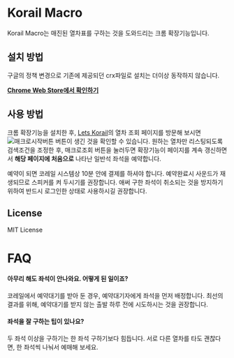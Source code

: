 Korail Macro
============

Korail Macro는 매진된 열차표를 구하는 것을 도와드리는 크롬 확장기능입니다.

설치 방법
-------
구글의 정책 변경으로 기존에 제공되던 crx파일로 설치는 더이상 동작하지 않습니다.

**[Chrome Web Store에서 확인하기](https://chrome.google.com/webstore/detail/korail-macro/nfmdeemncclfiaeppedpkaekjhceffka)**


사용 방법
--------
크롬 확장기능을 설치한 후, [Lets Korail](http://www.letskorail.com)의 열차 조회 페이지를 방문해 보시면 ![매크로시작버튼](https://raw.githubusercontent.com/kswchoo/korailmacro/master/macro.gif) 버튼이 생긴 것을 확인할 수 있습니다. 원하는 열차만 리스팅되도록 검색조건을 조정한 후, 매크로조회 버튼을 눌러두면 확장기능이 페이지를 계속 갱신하면서 **해당 페이지에 처음으로** 나타난 일반석 좌석을 예약합니다.

예약이 되면 코레일 시스템상 10분 안에 결제를 하셔야 합니다. 예약완료시 사운드가 재생되므로 스피커를 켜 두시기를 권장합니다. 애써 구한 좌석이 취소되는 것을 방지하기 위하여 반드시 로그인한 상태로 사용하시길 권장합니다.

License
-------
MIT License

FAQ
============
#### 아무리 해도 좌석이 안나와요. 어떻게 된 일이죠? 
코레일에서 예약대기를 받아 둔 경우, 예약대기자에게 좌석을 먼저 배정합니다. 최선의 결과를 위해, 예약대기를 받지 않는 출발 하루 전에 시도하시는 것을 권장합니다.

#### 좌석을 잘 구하는 팁이 있나요?
두 좌석 이상을 구하기는 한 좌석 구하기보다 힘듭니다. 서로 다른 열차를 타도 괜찮다면, 한 좌석씩 나눠서 예매해 보세요.